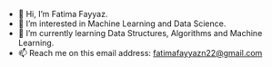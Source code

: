- 👋 Hi, I’m Fatima Fayyaz.
- 👀 I’m interested in Machine Learning and Data Science.
- 🌱 I’m currently learning Data Structures, Algorithms and Machine Learning.
- 📫 Reach me on this email address: fatimafayyazn22@gmail.com

<!---
FatimaFayyaz5/FatimaFayyaz5 is a ✨ special ✨ repository because its `README.md` (this file) appears on your GitHub profile.
You can click the Preview link to take a look at your changes.
--->
